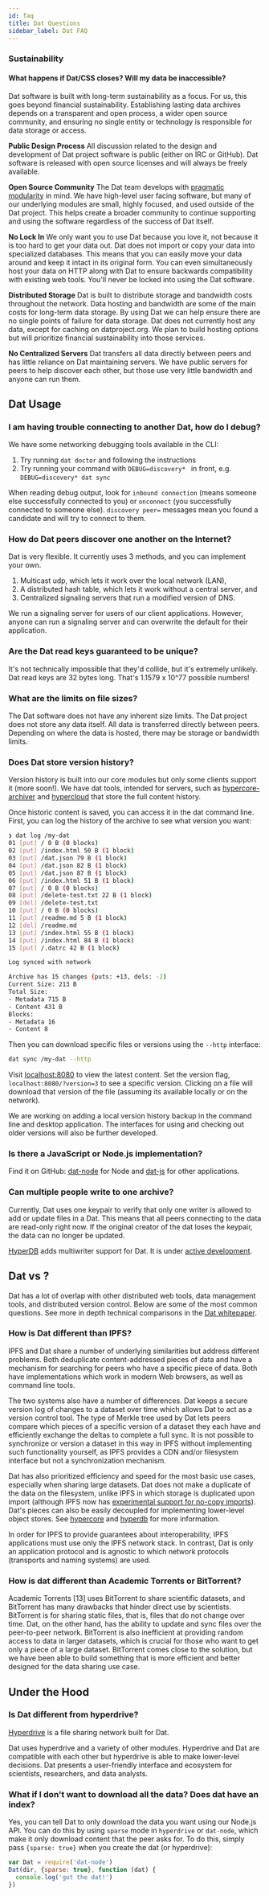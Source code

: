 ```yaml
---
id: faq
title: Dat Questions
sidebar_label: Dat FAQ
---
```


### Sustainability

#### What happens if Dat/CSS closes? Will my data be inaccessible?

Dat software is built with long-term sustainability as a focus. For us, this goes beyond financial sustainability. Establishing lasting data archives depends on a transparent and open process, a wider open source community, and ensuring no single entity or technology is responsible for data storage or access.

**Public Design Process** All discussion related to the design and development of Dat project software is public (either on IRC or GitHub). Dat software is released with open source licenses and will always be freely available.

**Open Source Community** The Dat team develops with [pragmatic modularity](http://mafintosh.com/pragmatic-modularity.html) in mind. We have high-level user facing software, but many of our underlying modules are small, highly focused, and used outside of the Dat project. This helps create a broader community to continue supporting and using the software regardless of the success of Dat itself.

**No Lock In** We only want you to use Dat because you love it, not because it is too hard to get your data out. Dat does not import or copy your data into specialized databases. This means that you can easily move your data around and keep it intact in its original form. You can even simultaneously host your data on HTTP along with Dat to ensure backwards compatibility with existing web tools. You'll never be locked into using the Dat software.

**Distributed Storage** Dat is built to distribute storage and bandwidth costs throughout the network. Data hosting and bandwidth are some of the main costs for long-term data storage. By using Dat we can help ensure there are no single points of failure for data storage. Dat does not currently host any data, except for caching on datproject.org. We plan to build hosting options but will prioritize financial sustainability into those services.

**No Centralized Servers** Dat transfers all data directly between peers and has little reliance on Dat maintaining servers. We have public servers for peers to help discover each other, but those use very little bandwidth and anyone can run them.

## Dat Usage

### I am having trouble connecting to another Dat, how do I debug?

We have some networking debugging tools available in the CLI:

1. Try running `dat doctor` and following the instructions
2. Try running your command with `DEBUG=discovery* ` in front, e.g. `DEBUG=discovery* dat sync`

When reading debug output, look for `inbound connection` (means someone else successfully connected to you) or `onconnect` (you successfully connected to someone else). `discovery peer=` messages mean you found a candidate and will try to connect to them.

### How do Dat peers discover one another on the Internet?

Dat is very flexible. It currently uses 3 methods, and you can implement your own.

 1) Multicast udp, which lets it work over the local network (LAN),
 2) A distributed hash table, which lets it work without a central server, and
 3) Centralized signaling servers that run a modified version of DNS.

We run a signaling server for users of our client applications. However, anyone can run a signaling server and can overwrite the default for their application.

### Are the Dat read keys guaranteed to be unique?

It's not technically impossible that they'd collide, but it's extremely unlikely. Dat read keys are 32 bytes long. That's 1.1579 x 10^77 possible numbers!

### What are the limits on file sizes?

The Dat software does not have any inherent size limits. The Dat project does not store any data itself. All data is transferred directly between peers. Depending on where the data is hosted, there may be storage or bandwidth limits.

### Does Dat store version history?

Version history is built into our core modules but only some clients support it (more soon!). We have dat tools, intended for servers, such as [hypercore-archiver](https://github.com/mafintosh/hypercore-archiver) and [hypercloud](https://github.com/datprotocol/hypercloud) that store the full content history.

Once historic content is saved, you can access it in the dat command line. First, you can log the history of the archive to see what version you want:

```sh
❯ dat log /my-dat
01 [put] / 0 B (0 blocks)
02 [put] /index.html 50 B (1 block)
03 [put] /dat.json 79 B (1 block)
04 [put] /dat.json 82 B (1 block)
05 [put] /dat.json 87 B (1 block)
06 [put] /index.html 51 B (1 block)
07 [put] / 0 B (0 blocks)
08 [put] /delete-test.txt 22 B (1 block)
09 [del] /delete-test.txt
10 [put] / 0 B (0 blocks)
11 [put] /readme.md 5 B (1 block)
12 [del] /readme.md
13 [put] /index.html 55 B (1 block)
14 [put] /index.html 84 B (1 block)
15 [put] /.datrc 42 B (1 block)

Log synced with network

Archive has 15 changes (puts: +13, dels: -2)
Current Size: 213 B
Total Size:
- Metadata 715 B
- Content 431 B
Blocks:
- Metadata 16
- Content 8
```

Then you can download specific files or versions using the `--http` interface:

```sh
dat sync /my-dat --http
```

Visit [localhost:8080](http://localhost:8080) to view the latest content. Set the version flag, `localhost:8080/?version=3` to see a specific version. Clicking on a file will download that version of the file (assuming its available locally or on the network).

We are working on adding a local version history backup in the command line and desktop application. The interfaces for using and checking out older versions will also be further developed.

### Is there a JavaScript or Node.js implementation?

Find it on GitHub: [dat-node](http://github.com/datproject/dat-node) for Node and [dat-js](http://github.com/datproject/dat-js) for other applications.

### Can multiple people write to one archive?

Currently, Dat uses one keypair to verify that only one writer is allowed to add or update files in a Dat. This means that all peers connecting to the data are read-only right now. If the original creator of the dat loses the keypair, the data can no longer be updated.

[HyperDB](https://github.com/mafintosh/hyperdb/) adds multiwriter support for Dat. It is under [active development](https://github.com/datproject/planning).
 
## Dat vs ?

Dat has a lot of overlap with other distributed web tools, data management tools, and distributed version control. Below are some of the most common questions. See more in depth technical comparisons in the [Dat whitepaper](https://github.com/datproject/docs/blob/master/papers/dat-paper.md#5-existing-work).

### How is Dat different than IPFS?

IPFS and Dat share a number of underlying similarities but address different problems. Both deduplicate content-addressed pieces of data and have a mechanism for searching for peers who have a specific piece of data. Both have implementations which work in modern Web browsers, as well as command line tools.

The two systems also have a number of differences. Dat keeps a secure version log of changes to a dataset over time which allows Dat to act as a version control tool. The type of Merkle tree used by Dat lets peers compare which pieces of a specific version of a dataset they each have and efficiently exchange the deltas to complete a full sync. It is not possible to synchronize or version a dataset in this way in IPFS without implementing such functionality yourself, as IPFS provides a CDN and/or filesystem interface but not a synchronization mechanism.

Dat has also prioritized efficiency and speed for the most basic use cases, especially when sharing large datasets. Dat does not make a duplicate of the data on the filesystem, unlike IPFS in which storage is duplicated upon import (although IPFS now has [experimental support for no-copy imports](https://github.com/ipfs/go-ipfs/issues/875)). Dat's pieces can also be easily decoupled for implementing lower-level object stores. See [hypercore](http://github.com/mafintosh/hypercore) and [hyperdb](http://github.com/mafintosh/hyperdb) for more information.

In order for IPFS to provide guarantees about interoperability, IPFS applications must use only the IPFS network stack. In contrast, Dat is only an application protocol and is agnostic to which network protocols (transports and naming systems) are used.

### How is dat different than Academic Torrents or BitTorrent?

Academic Torrents [13] uses BitTorrent to share scientific datasets, and BitTorrent has many drawbacks that hinder direct use by scientists. BitTorrent is for sharing static files, that is, files that do not change over time. Dat, on the other hand, has the ability to update and sync files over the peer-to-peer network. BitTorrent is also inefficient at providing random access to data in larger datasets, which is crucial for those who want to get only a piece of a large dataset. BitTorrent comes close to the solution, but we have been able to build something that is more efficient and better designed for the data sharing use case.

## Under the Hood

### Is Dat different from hyperdrive?

[Hyperdrive](http://github.com/mafintosh/hyperdrive) is a file sharing network built for Dat.

Dat uses hyperdrive and a variety of other modules. Hyperdrive and Dat are compatible with each other but hyperdrive is able to make lower-level decisions. Dat presents a user-friendly interface and ecosystem for scientists, researchers, and data analysts.

### What if I don't want to download all the data? Does dat have an index?

Yes, you can tell Dat to only download the data you want using our Node.js API.  You can do this by using `sparse` mode in `hyperdrive` or `dat-node`, which make it only download content that the peer asks for. To do this, simply pass `{sparse: true}` when you create the dat (or hyperdrive):

```js
var Dat = require('dat-node')
Dat(dir, {sparse: true}, function (dat) {
  console.log('got the dat!')
})
```
